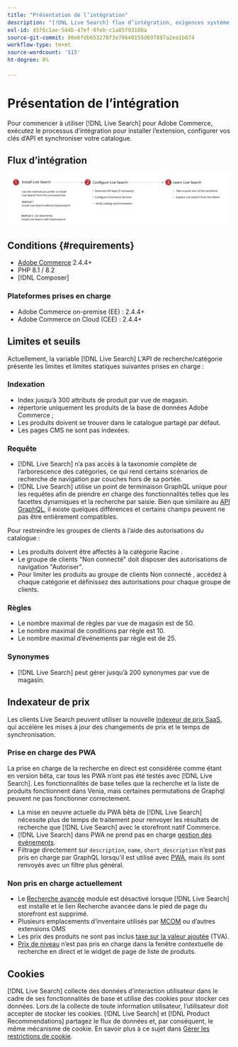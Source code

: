 ```yaml
---
title: "Présentation de l’intégration"
description: "[!DNL Live Search] flux d’intégration, exigences système, limites et limites"
exl-id: 45f6c1ae-544b-47ef-9feb-c1a05f93108a
source-git-commit: 86e6fdb653278f3e70640155d697897a2ea1b674
workflow-type: tm+mt
source-wordcount: '515'
ht-degree: 0%

---
```


# Présentation de l’intégration

Pour commencer à utiliser [!DNL Live Search] pour Adobe Commerce, exécutez le processus d’intégration pour installer l’extension, configurer vos clés d’API et synchroniser votre catalogue.

## Flux d’intégration

![[!DNL Live Search] diagramme d’intégration](assets/onboarding-flow.svg)

## Conditions {#requirements}

* [Adobe Commerce](https://business.adobe.com/products/magento/magento-commerce.html) 2.4.4+
* PHP 8.1 / 8.2
* [!DNL Composer]

### Plateformes prises en charge

* Adobe Commerce on-premise (EE) : 2.4.4+
* Adobe Commerce on Cloud (CEE) : 2.4.4+

## Limites et seuils

Actuellement, la variable [!DNL Live Search] L’API de recherche/catégorie présente les limites et limites statiques suivantes prises en charge :

### Indexation

* Index jusqu’à 300 attributs de produit par vue de magasin.
* répertorie uniquement les produits de la base de données Adobe Commerce ;
* Les produits doivent se trouver dans le catalogue partagé par défaut.
* Les pages CMS ne sont pas indexées.

### Requête

* [!DNL Live Search] n’a pas accès à la taxonomie complète de l’arborescence des catégories, ce qui rend certains scénarios de recherche de navigation par couches hors de sa portée.
* [!DNL Live Search] utilise un point de terminaison GraphQL unique pour les requêtes afin de prendre en charge des fonctionnalités telles que les facettes dynamiques et la recherche par saisie. Bien que similaire au [API GraphQL](https://developer.adobe.com/commerce/webapi/graphql/), il existe quelques différences et certains champs peuvent ne pas être entièrement compatibles.

Pour restreindre les groupes de clients à l’aide des autorisations du catalogue :

* Les produits doivent être affectés à la catégorie Racine .
* Le groupe de clients &quot;Non connecté&quot; doit disposer des autorisations de navigation &quot;Autoriser&quot;.
* Pour limiter les produits au groupe de clients Non connecté , accédez à chaque catégorie et définissez des autorisations pour chaque groupe de clients.

### Règles

* Le nombre maximal de règles par vue de magasin est de 50.
* Le nombre maximal de conditions par règle est 10.
* Le nombre maximal d’événements par règle est de 25.

### Synonymes

* [!DNL Live Search] peut gérer jusqu’à 200 synonymes par vue de magasin.

## Indexateur de prix

Les clients Live Search peuvent utiliser la nouvelle [Indexeur de prix SaaS](../price-index/index.md), qui accélère les mises à jour des changements de prix et le temps de synchronisation.

### Prise en charge des PWA

La prise en charge de la recherche en direct est considérée comme étant en version bêta, car tous les PWA n’ont pas été testés avec [!DNL Live Search]. Les fonctionnalités de base telles que la recherche et la liste de produits fonctionnent dans Venia, mais certaines permutations de Graphql peuvent ne pas fonctionner correctement.

* La mise en oeuvre actuelle du PWA bêta de [!DNL Live Search] nécessite plus de temps de traitement pour renvoyer les résultats de recherche que [!DNL Live Search] avec le storefront natif Commerce.
* [!DNL Live Search] dans PWA ne prend pas en charge [gestion des événements](https://developer.adobe.com/commerce/services/shared-services/storefront-events/sdk/).
* Filtrage directement sur `description`, `name`, `short_description` n’est pas pris en charge par GraphQL lorsqu’il est utilisé avec [PWA](https://developer.adobe.com/commerce/pwa-studio/), mais ils sont renvoyés avec un filtre plus général.

### Non pris en charge actuellement

* Le [Recherche avancée](https://experienceleague.adobe.com/docs/commerce-admin/catalog/catalog/search/search.html#advanced-search) module est désactivé lorsque [!DNL Live Search] est installé et le lien Recherche avancée dans le pied de page du storefront est supprimé.
* Plusieurs emplacements d’inventaire utilisés par [MCOM](https://experienceleague.adobe.com/docs/commerce-admin/systems/integrations/mcom.html) ou d’autres extensions OMS
* Les prix des produits ne sont pas inclus [taxe sur la valeur ajoutée](https://experienceleague.adobe.com/docs/commerce-admin/stores-sales/site-store/taxes/vat.html) (TVA).
* [Prix de niveau](https://experienceleague.adobe.com/docs/commerce-admin/catalog/products/pricing/product-price-tier.html) n’est pas pris en charge dans la fenêtre contextuelle de recherche en direct et le widget de page de liste de produits.

## Cookies

[!DNL Live Search] collecte des données d’interaction utilisateur dans le cadre de ses fonctionnalités de base et utilise des cookies pour stocker ces données. Lors de la collecte de toute information utilisateur, l’utilisateur doit accepter de stocker les cookies. [!DNL Live Search] et [!DNL Product Recommendations] partagez le flux de données et, par conséquent, le même mécanisme de cookie. En savoir plus à ce sujet dans [Gérer les restrictions de cookie](https://experienceleague.adobe.com/docs/commerce-merchant-services/product-recommendations/developer/setting-cookie.html).
